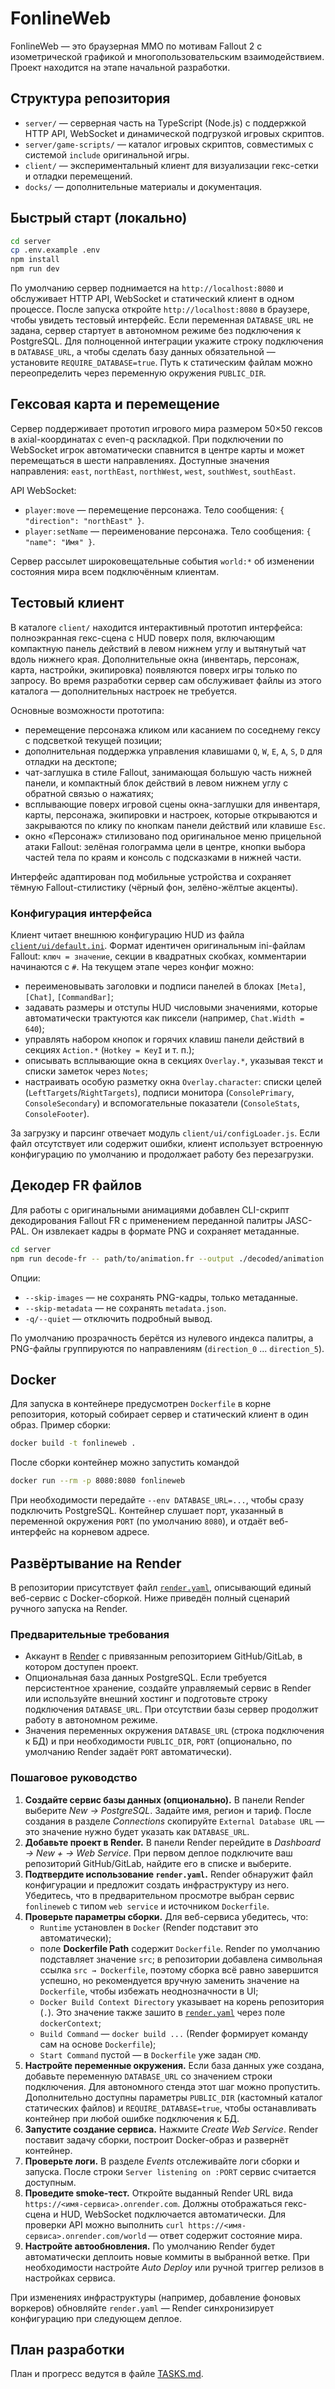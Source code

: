 # FonlineWeb

FonlineWeb — это браузерная MMO по мотивам Fallout 2 с изометрической графикой и многопользовательским взаимодействием. Проект находится на этапе начальной разработки.

## Структура репозитория

- `server/` — серверная часть на TypeScript (Node.js) с поддержкой HTTP API, WebSocket и динамической подгрузкой игровых скриптов.
- `server/game-scripts/` — каталог игровых скриптов, совместимых с системой `include` оригинальной игры.
- `client/` — экспериментальный клиент для визуализации гекс-сетки и отладки перемещений.
- `docks/` — дополнительные материалы и документация.

## Быстрый старт (локально)

```bash
cd server
cp .env.example .env
npm install
npm run dev
```

По умолчанию сервер поднимается на `http://localhost:8080` и обслуживает HTTP API, WebSocket и статический клиент в одном процессе. После запуска откройте `http://localhost:8080` в браузере, чтобы увидеть тестовый интерфейс. Если переменная `DATABASE_URL` не задана, сервер стартует в автономном режиме без подключения к PostgreSQL. Для полноценной интеграции укажите строку подключения в `DATABASE_URL`, а чтобы сделать базу данных обязательной — установите `REQUIRE_DATABASE=true`. Путь к статическим файлам можно переопределить через переменную окружения `PUBLIC_DIR`.

## Гексовая карта и перемещение

Сервер поддерживает прототип игрового мира размером 50×50 гексов в axial-координатах с even-q раскладкой. При подключении по WebSocket игрок автоматически спавнится в центре карты и может перемещаться в шести направлениях. Доступные значения направления: `east`, `northEast`, `northWest`, `west`, `southWest`, `southEast`.

API WebSocket:

- `player:move` — перемещение персонажа. Тело сообщения: `{ "direction": "northEast" }`.
- `player:setName` — переименование персонажа. Тело сообщения: `{ "name": "Имя" }`.

Сервер рассылет широковещательные события `world:*` об изменении состояния мира всем подключённым клиентам.

## Тестовый клиент

В каталоге `client/` находится интерактивный прототип интерфейса: полноэкранная гекс-сцена с HUD поверх поля, включающим компактную панель действий в левом нижнем углу и вытянутый чат вдоль нижнего края. Дополнительные окна (инвентарь, персонаж, карта, настройки, экипировка) появляются поверх игры только по запросу. Во время разработки сервер сам обслуживает файлы из этого каталога — дополнительных настроек не требуется.

Основные возможности прототипа:

- перемещение персонажа кликом или касанием по соседнему гексу с подсветкой текущей позиции;
- дополнительная поддержка управления клавишами `Q`, `W`, `E`, `A`, `S`, `D` для отладки на десктопе;
- чат-заглушка в стиле Fallout, занимающая большую часть нижней панели, и компактный блок действий в левом нижнем углу с обратной связью о нажатиях;
- всплывающие поверх игровой сцены окна-заглушки для инвентаря, карты, персонажа, экипировки и настроек, которые открываются и закрываются по клику по кнопкам панели действий или клавише `Esc`.
- окно «Персонаж» стилизовано под оригинальное меню прицельной атаки Fallout: зелёная голограмма цели в центре, кнопки выбора частей тела по краям и консоль с подсказками в нижней части.

Интерфейс адаптирован под мобильные устройства и сохраняет тёмную Fallout-стилистику (чёрный фон, зелёно-жёлтые акценты).

### Конфигурация интерфейса

Клиент читает внешнюю конфигурацию HUD из файла [`client/ui/default.ini`](client/ui/default.ini). Формат идентичен оригинальным ini-файлам Fallout: `ключ = значение`, секции в квадратных скобках, комментарии начинаются с `#`. На текущем этапе через конфиг можно:

- переименовывать заголовки и подписи панелей в блоках `[Meta]`, `[Chat]`, `[CommandBar]`;
- задавать размеры и отступы HUD числовыми значениями, которые автоматически трактуются как пиксели (например, `Chat.Width = 640`);
- управлять набором кнопок и горячих клавиш панели действий в секциях `Action.*` (`Hotkey = KeyI` и т. п.);
- описывать всплывающие окна в секциях `Overlay.*`, указывая текст и списки заметок через `Notes`;
- настраивать особую разметку окна `Overlay.character`: списки целей (`LeftTargets`/`RightTargets`), подписи монитора (`ConsolePrimary`, `ConsoleSecondary`) и вспомогательные показатели (`ConsoleStats`, `ConsoleFooter`).

За загрузку и парсинг отвечает модуль `client/ui/configLoader.js`. Если файл отсутствует или содержит ошибки, клиент использует встроенную конфигурацию по умолчанию и продолжает работу без перезагрузки.

## Декодер FR файлов

Для работы с оригинальными анимациями добавлен CLI-скрипт декодирования Fallout FR с применением переданной палитры JASC-PAL. Он извлекает кадры в формате PNG и сохраняет метаданные.

```bash
cd server
npm run decode-fr -- path/to/animation.fr --output ./decoded/animation
```

Опции:

- `--skip-images` — не сохранять PNG-кадры, только метаданные.
- `--skip-metadata` — не сохранять `metadata.json`.
- `-q/--quiet` — отключить подробный вывод.

По умолчанию прозрачность берётся из нулевого индекса палитры, а PNG-файлы группируются по направлениям (`direction_0` ... `direction_5`).

## Docker

Для запуска в контейнере предусмотрен `Dockerfile` в корне репозитория, который собирает сервер и статический клиент в один образ. Пример сборки:

```bash
docker build -t fonlineweb .
```

После сборки контейнер можно запустить командой

```bash
docker run --rm -p 8080:8080 fonlineweb
```

При необходимости передайте `--env DATABASE_URL=...`, чтобы сразу подключить PostgreSQL. Контейнер слушает порт, указанный в переменной окружения `PORT` (по умолчанию `8080`), и отдаёт веб-интерфейс на корневом адресе.

## Развёртывание на Render

В репозитории присутствует файл [`render.yaml`](render.yaml), описывающий единый веб-сервис с Docker-сборкой. Ниже приведён полный сценарий ручного запуска на Render.

### Предварительные требования

- Аккаунт в [Render](https://render.com/) с привязанным репозиторием GitHub/GitLab, в котором доступен проект.
- Опциональная база данных PostgreSQL. Если требуется персистентное хранение, создайте управляемый сервис в Render или используйте внешний хостинг и подготовьте строку подключения `DATABASE_URL`. При отсутствии базы сервер продолжит работу в автономном режиме.
- Значения переменных окружения `DATABASE_URL` (строка подключения к БД) и при необходимости `PUBLIC_DIR`, `PORT` (опционально, по умолчанию Render задаёт `PORT` автоматически).

### Пошаговое руководство

1. **Создайте сервис базы данных (опционально).** В панели Render выберите _New → PostgreSQL_. Задайте имя, регион и тариф. После создания в разделе _Connections_ скопируйте `External Database URL` — это значение нужно будет указать как `DATABASE_URL`.
2. **Добавьте проект в Render.** В панели Render перейдите в _Dashboard → New + → Web Service_. При первом деплое подключите ваш репозиторий GitHub/GitLab, найдите его в списке и выберите.
3. **Подтвердите использование `render.yaml`.** Render обнаружит файл конфигурации и предложит создать инфраструктуру из него. Убедитесь, что в предварительном просмотре выбран сервис `fonlineweb` с типом `web service` и источником `Dockerfile`.
4. **Проверьте параметры сборки.** Для веб-сервиса убедитесь, что:
   - `Runtime` установлен в `Docker` (Render подставит это автоматически);
   - поле **Dockerfile Path** содержит `Dockerfile`. Render по умолчанию подставляет значение `src`; в репозитории добавлена символьная ссылка `src → Dockerfile`, поэтому сборка всё равно завершится успешно, но рекомендуется вручную заменить значение на `Dockerfile`, чтобы избежать неоднозначности в UI;
   - `Docker Build Context Directory` указывает на корень репозитория (`.`). Это значение также зашито в [`render.yaml`](render.yaml) через поле `dockerContext`;
   - `Build Command` — `docker build ...` (Render формирует команду сам на основе `Dockerfile`);
   - `Start Command` пустой — в `Dockerfile` уже задан `CMD`.
5. **Настройте переменные окружения.** Если база данных уже создана, добавьте переменную `DATABASE_URL` со значением строки подключения. Для автономного стенда этот шаг можно пропустить. Дополнительно доступны параметры `PUBLIC_DIR` (кастомный каталог статических файлов) и `REQUIRE_DATABASE=true`, чтобы останавливать контейнер при любой ошибке подключения к БД.
6. **Запустите создание сервиса.** Нажмите _Create Web Service_. Render поставит задачу сборки, построит Docker-образ и развернёт контейнер.
7. **Проверьте логи.** В разделе _Events_ отслеживайте логи сборки и запуска. После строки `Server listening on :PORT` сервис считается доступным.
8. **Проведите smoke-тест.** Откройте выданный Render URL вида `https://<имя-сервиса>.onrender.com`. Должны отображаться гекс-сцена и HUD, WebSocket подключается автоматически. Для проверки API можно выполнить `curl https://<имя-сервиса>.onrender.com/world` — ответ содержит состояние мира.
9. **Настройте автообновления.** По умолчанию Render будет автоматически деплоить новые коммиты в выбранной ветке. При необходимости настройте _Auto Deploy_ или ручной триггер релизов в настройках сервиса.

При изменениях инфраструктуры (например, добавление фоновых воркеров) обновляйте `render.yaml` — Render синхронизирует конфигурацию при следующем деплое.

## План разработки

План и прогресс ведутся в файле [TASKS.md](TASKS.md).

